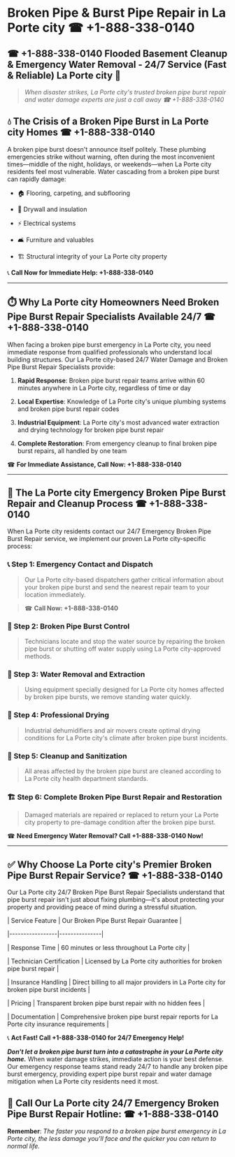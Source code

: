 # Broken Pipe & Burst Pipe Repair in La Porte city ☎ +1-888-338-0140  
## ☎ +1-888-338-0140 Flooded Basement Cleanup & Emergency Water Removal - 24/7 Service (Fast & Reliable) La Porte city 🚨  

> *When disaster strikes, La Porte city's trusted broken pipe burst repair and water damage experts are just a call away ☎ +1-888-338-0140*  

## 💧 The Crisis of a Broken Pipe Burst in La Porte city Homes ☎ +1-888-338-0140  

A broken pipe burst doesn't announce itself politely. These plumbing emergencies strike without warning, often during the most inconvenient times—middle of the night, holidays, or weekends—when La Porte city residents feel most vulnerable. Water cascading from a broken pipe burst can rapidly damage:  

* 🏠 Flooring, carpeting, and subflooring  
* 🧱 Drywall and insulation  
* ⚡ Electrical systems  
* 🛋️ Furniture and valuables  
* 🏗️ Structural integrity of your La Porte city property  

📞 **Call Now for Immediate Help: +1-888-338-0140**  

---  

## ⏱️ Why La Porte city Homeowners Need Broken Pipe Burst Repair Specialists Available 24/7 ☎ +1-888-338-0140  

When facing a broken pipe burst emergency in La Porte city, you need immediate response from qualified professionals who understand local building structures. Our La Porte city-based 24/7 Water Damage and Broken Pipe Burst Repair Specialists provide:  

1. **Rapid Response**: Broken pipe burst repair teams arrive within 60 minutes anywhere in La Porte city, regardless of time or day  
2. **Local Expertise**: Knowledge of La Porte city's unique plumbing systems and broken pipe burst repair codes  
3. **Industrial Equipment**: La Porte city's most advanced water extraction and drying technology for broken pipe burst repair  
4. **Complete Restoration**: From emergency cleanup to final broken pipe burst repairs, all handled by one team  

☎ **For Immediate Assistance, Call Now: +1-888-338-0140**  

---  

## 🔧 The La Porte city Emergency Broken Pipe Burst Repair and Cleanup Process ☎ +1-888-338-0140  

When La Porte city residents contact our 24/7 Emergency Broken Pipe Burst Repair service, we implement our proven La Porte city-specific process:  

### 📞 Step 1: Emergency Contact and Dispatch  
> Our La Porte city-based dispatchers gather critical information about your broken pipe burst and send the nearest repair team to your location immediately.  
> ☎ **Call Now: +1-888-338-0140**  

### 🚿 Step 2: Broken Pipe Burst Control  
> Technicians locate and stop the water source by repairing the broken pipe burst or shutting off water supply using La Porte city-approved methods.  

### 🌊 Step 3: Water Removal and Extraction  
> Using equipment specially designed for La Porte city homes affected by broken pipe bursts, we remove standing water quickly.  

### 💨 Step 4: Professional Drying  
> Industrial dehumidifiers and air movers create optimal drying conditions for La Porte city's climate after broken pipe burst incidents.  

### 🧼 Step 5: Cleanup and Sanitization  
> All areas affected by the broken pipe burst are cleaned according to La Porte city health department standards.  

### 🏗️ Step 6: Complete Broken Pipe Burst Repair and Restoration  
> Damaged materials are repaired or replaced to return your La Porte city property to pre-damage condition after the broken pipe burst.  

☎ **Need Emergency Water Removal? Call +1-888-338-0140 Now!**  

---  

## ✅ Why Choose La Porte city's Premier Broken Pipe Burst Repair Service? ☎ +1-888-338-0140  

Our La Porte city 24/7 Broken Pipe Burst Repair Specialists understand that pipe burst repair isn't just about fixing plumbing—it's about protecting your property and providing peace of mind during a stressful situation.  

| Service Feature | Our Broken Pipe Burst Repair Guarantee |  
|-----------------|---------------|  
| Response Time | 60 minutes or less throughout La Porte city |  
| Technician Certification | Licensed by La Porte city authorities for broken pipe burst repair |  
| Insurance Handling | Direct billing to all major providers in La Porte city for broken pipe burst incidents |  
| Pricing | Transparent broken pipe burst repair with no hidden fees |  
| Documentation | Comprehensive broken pipe burst repair reports for La Porte city insurance requirements |  

📞 **Act Fast! Call +1-888-338-0140 for 24/7 Emergency Help!**  

***Don't let a broken pipe burst turn into a catastrophe in your La Porte city home.*** When water damage strikes, immediate action is your best defense. Our emergency response teams stand ready 24/7 to handle any broken pipe burst emergency, providing expert pipe burst repair and water damage mitigation when La Porte city residents need it most.  

## 📱 Call Our La Porte city 24/7 Emergency Broken Pipe Burst Repair Hotline: ☎ +1-888-338-0140  

**Remember**: *The faster you respond to a broken pipe burst emergency in La Porte city, the less damage you'll face and the quicker you can return to normal life.*